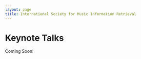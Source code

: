```yaml
---
layout: page
title: International Society for Music Information Retrieval
---
```

# Keynote Talks
Coming Soon!
